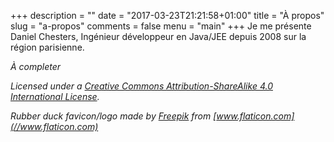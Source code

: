 +++
description = ""
date = "2017-03-23T21:21:58+01:00"
title = "À propos"
slug = "a-propos"
comments = false
menu = "main"
+++
Je me présente Daniel Chesters, Ingénieur développeur en Java/JEE depuis 2008 sur la région parisienne.

_À completer_

_Licensed under a [Creative Commons Attribution-ShareAlike 4.0 International License](//creativecommons.org/licenses/by-sa/4.0/)._

_Rubber duck favicon/logo made by [Freepik](//www.freepik.com/home) from [www.flaticon.com](//www.flaticon.com)_
